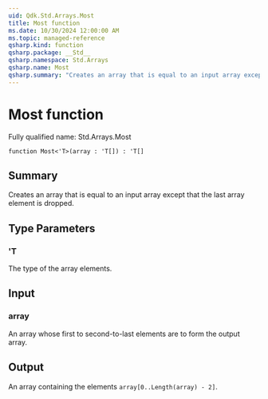 ```yaml
---
uid: Qdk.Std.Arrays.Most
title: Most function
ms.date: 10/30/2024 12:00:00 AM
ms.topic: managed-reference
qsharp.kind: function
qsharp.package: __Std__
qsharp.namespace: Std.Arrays
qsharp.name: Most
qsharp.summary: "Creates an array that is equal to an input array except that the last array element is dropped."
---
```


# Most function

Fully qualified name: Std.Arrays.Most

```qsharp
function Most<'T>(array : 'T[]) : 'T[]
```

## Summary
Creates an array that is equal to an input array except that the last array
element is dropped.

## Type Parameters
### 'T
The type of the array elements.

## Input
### array
An array whose first to second-to-last elements are to form the output array.

## Output
An array containing the elements `array[0..Length(array) - 2]`.
